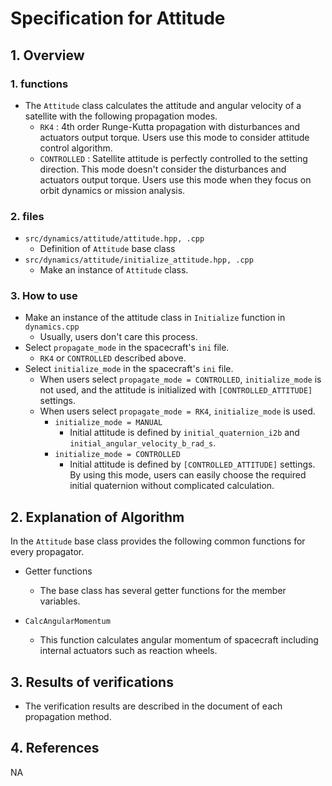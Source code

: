 # Specification for Attitude

## 1.  Overview

### 1. functions
- The `Attitude` class calculates the attitude and angular velocity of a satellite with the following propagation modes.
  - `RK4`        : 4th order Runge-Kutta propagation with disturbances and actuators output torque. Users use this mode to consider attitude control algorithm.
  - `CONTROLLED` : Satellite attitude is perfectly controlled to the setting direction. This mode doesn't consider the disturbances and actuators output torque. Users use this mode when they focus on orbit dynamics or mission analysis.

### 2. files
- `src/dynamics/attitude/attitude.hpp, .cpp`
  - Definition of `Attitude` base class
- `src/dynamics/attitude/initialize_attitude.hpp, .cpp`
  - Make an instance of `Attitude` class.	

### 3. How to use
- Make an instance of the attitude class in `Initialize` function in `dynamics.cpp`
  - Usually, users don't care this process.
- Select `propagate_mode` in the spacecraft's `ini` file.
  - `RK4` or `CONTROLLED` described above.
- Select `initialize_mode` in the spacecraft's `ini` file.
  - When users select `propagate_mode = CONTROLLED`, `initialize_mode` is not used, and the attitude is initialized with `[CONTROLLED_ATTITUDE]` settings.
  - When users select `propagate_mode = RK4`, `initialize_mode` is used.
    - `initialize_mode = MANUAL`
      - Initial attitude is defined by `initial_quaternion_i2b` and `initial_angular_velocity_b_rad_s`.
    - `initialize_mode = CONTROLLED`
      - Initial attitude is defined by `[CONTROLLED_ATTITUDE]` settings. By using this mode, users can easily choose the required initial quaternion without complicated calculation.

## 2. Explanation of Algorithm
In the `Attitude` base class provides the following common functions for every propagator.

- Getter functions
  - The base class has several getter functions for the member variables.

- `CalcAngularMomentum`
  - This function calculates angular momentum of spacecraft including internal actuators such as reaction wheels.

## 3. Results of verifications
- The verification results are described in the document of each propagation method.

## 4. References
NA

